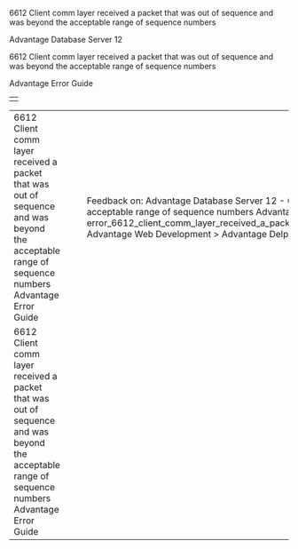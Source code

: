 6612 Client comm layer received a packet that was out of sequence and was beyond the acceptable range of sequence numbers




Advantage Database Server 12  

6612 Client comm layer received a packet that was out of sequence and was beyond the acceptable range of sequence numbers

Advantage Error Guide

|  |
| --- |
|  |

|  |  |  |  |  |
| --- | --- | --- | --- | --- |
| 6612 Client comm layer received a packet that was out of sequence and was beyond the acceptable range of sequence numbers  Advantage Error Guide |  |  | Feedback on: Advantage Database Server 12 - 6612 Client comm layer received a packet that was out of sequence and was beyond the acceptable range of sequence numbers Advantage Error Guide error\_6612\_client\_comm\_layer\_received\_a\_packet\_that\_was\_out\_of\_sequence\_and\_was\_beyond\_the\_acceptable\_range\_of\_sequence\_numbers Advantage Web Development > Advantage Delphi OData Client > Delphi OData Components > TODataSet / Dear Support Staff, |  |
| 6612 Client comm layer received a packet that was out of sequence and was beyond the acceptable range of sequence numbers  Advantage Error Guide |  |  |  |  |